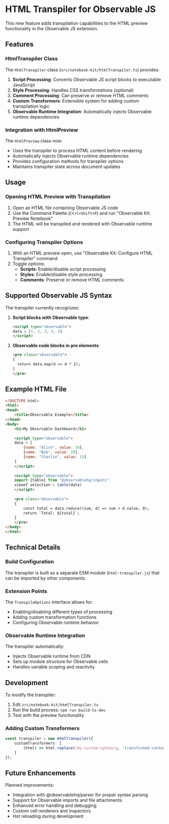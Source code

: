 # HTML Transpiler for Observable JS

This new feature adds transpilation capabilities to the HTML preview functionality in the Observable JS extension.

## Features

### HtmlTranspiler Class

The `HtmlTranspiler` class (`src/notebook-kit/htmlTranspiler.ts`) provides:

1. **Script Processing**: Converts Observable JS script blocks to executable JavaScript
2. **Style Processing**: Handles CSS transformations (optional)
3. **Comment Processing**: Can preserve or remove HTML comments
4. **Custom Transformers**: Extensible system for adding custom transpilation logic
5. **Observable Runtime Integration**: Automatically injects Observable runtime dependencies

### Integration with HtmlPreview

The `HtmlPreview` class now:
- Uses the transpiler to process HTML content before rendering
- Automatically injects Observable runtime dependencies
- Provides configuration methods for transpiler options
- Maintains transpiler state across document updates

## Usage

### Opening HTML Preview with Transpilation

1. Open an HTML file containing Observable JS code
2. Use the Command Palette (`Ctrl+Shift+P`) and run "Observable Kit: Preview Notebook"
3. The HTML will be transpiled and rendered with Observable runtime support

### Configuring Transpiler Options

1. With an HTML preview open, use "Observable Kit: Configure HTML Transpiler" command
2. Toggle options:
   - **Scripts**: Enable/disable script processing
   - **Styles**: Enable/disable style processing  
   - **Comments**: Preserve or remove HTML comments

## Supported Observable JS Syntax

The transpiler currently recognizes:

1. **Script blocks with Observable type**:
   ```html
   <script type="observable">
   data = [1, 2, 3, 4, 5]
   </script>
   ```

2. **Observable code blocks in pre elements**:
   ```html
   <pre class="observable">
   {
     return data.map(d => d * 2);
   }
   </pre>
   ```

## Example HTML File

```html
<!DOCTYPE html>
<html>
<head>
    <title>Observable Example</title>
</head>
<body>
    <h1>My Observable Dashboard</h1>
    
    <script type="observable">
    data = [
        {name: "Alice", value: 10},
        {name: "Bob", value: 20},
        {name: "Charlie", value: 15}
    ]
    </script>
    
    <script type="observable">
    import {table} from "@observablehq/inputs"
    viewof selection = table(data)
    </script>
    
    <pre class="observable">
    {
        const total = data.reduce((sum, d) => sum + d.value, 0);
        return `Total: ${total}`;
    }
    </pre>
</body>
</html>
```

## Technical Details

### Build Configuration

The transpiler is built as a separate ESM module (`html-transpiler.js`) that can be imported by other components.

### Extension Points

The `TranspileOptions` interface allows for:
- Enabling/disabling different types of processing
- Adding custom transformation functions
- Configuring Observable runtime behavior

### Observable Runtime Integration

The transpiler automatically:
- Injects Observable runtime from CDN
- Sets up module structure for Observable cells
- Handles variable scoping and reactivity

## Development

To modify the transpiler:

1. Edit `src/notebook-kit/htmlTranspiler.ts`
2. Run the build process: `npm run build-ts-dev`
3. Test with the preview functionality

### Adding Custom Transformers

```typescript
const transpiler = new HtmlTranspiler({
    customTransformers: [
        (html) => html.replace(/my-custom-syntax/g, 'transformed-content')
    ]
});
```

## Future Enhancements

Planned improvements:
- Integration with @observablehq/parser for proper syntax parsing
- Support for Observable imports and file attachments
- Enhanced error handling and debugging
- Custom cell renderers and inspectors
- Hot reloading during development
